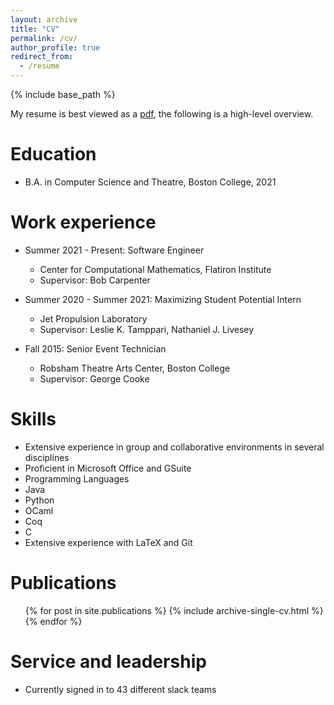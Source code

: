 ```yaml
---
layout: archive
title: "CV"
permalink: /cv/
author_profile: true
redirect_from:
  - /resume
---
```


{% include base_path %}

My resume is best viewed as a [pdf](/files/Ward_Brian_Resume_Sept21.pdf),
the following is a high-level overview.
<br/>

Education
======
* B.A. in Computer Science and Theatre, Boston College, 2021

Work experience
======
* Summer 2021 - Present: Software Engineer
  * Center for Computational Mathematics, Flatiron Institute
  * Supervisor: Bob Carpenter

* Summer 2020 - Summer 2021: Maximizing Student Potential Intern
  * Jet Propulsion Laboratory
  * Supervisor: Leslie K. Tamppari, Nathaniel J. Livesey

* Fall 2015: Senior Event Technician
  * Robsham Theatre Arts Center, Boston College
  * Supervisor: George Cooke
  
Skills
======
*	Extensive experience in group and collaborative environments in several disciplines
*	Proficient in Microsoft Office and GSuite	
*	Programming Languages
  * Java
  * Python
  * OCaml
  * Coq
  * C
*	Extensive experience with LaTeX and Git


Publications
======
  <ul>{% for post in site.publications %}
    {% include archive-single-cv.html %}
  {% endfor %}</ul>
  
Service and leadership
======
* Currently signed in to 43 different slack teams
